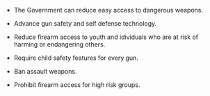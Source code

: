 * The Government can reduce easy access to dangerous weapons.

* Advance gun safety and self defense technology.

* Reduce firearm access to youth and idividuals who are at risk of harming or endangering others.

* Require child safety features for every gun.

* Ban assault weapons.

* Prohibit firearm access for high risk groups.
